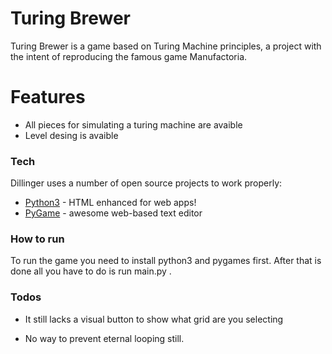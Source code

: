 # Turing Brewer

Turing Brewer is a game based on Turing Machine principles, a project with the intent of reproducing the famous game Manufactoria.

# Features

  - All pieces for simulating a turing machine are avaible
  - Level desing is avaible
  



### Tech

Dillinger uses a number of open source projects to work properly:

* [Python3] - HTML enhanced for web apps!
* [PyGame] - awesome web-based text editor


### How to run

To run the game you need to install python3 and pygames first. After that is done all you have to do is run main.py .

### Todos

 - It still lacks a visual button to show what grid are you selecting
 - No way to prevent eternal looping still.


   [Python3]: <https://www.python.org/downloads/>
   [PyGame]: <https://www.pygame.org/news>
